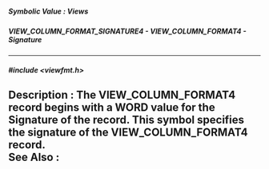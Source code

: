 ##### Symbolic Value : Views
##### VIEW_COLUMN_FORMAT_SIGNATURE4 - VIEW_COLUMN_FORMAT4 - Signature
---
##### #include <viewfmt.h>
**Description :**
The VIEW_COLUMN_FORMAT4 record begins with a WORD value for the Signature of 
the record.  This symbol specifies the signature of the VIEW_COLUMN_FORMAT4 
record.  
**See Also :**
[](D:/md_files/.md)
---
